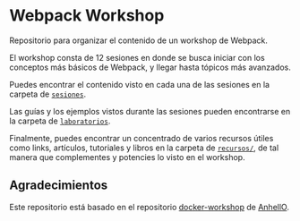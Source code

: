 # Webpack Workshop

Repositorio para organizar el contenido de un workshop de Webpack.

El workshop consta de 12 sesiones en donde se busca iniciar con los conceptos más básicos de Webpack, y llegar hasta tópicos más avanzados.

Puedes encontrar el contenido visto en cada una de las sesiones en la carpeta de [`sesiones`](sesiones/).

Las guías y los ejemplos vistos durante las sesiones pueden encontrarse en la carpeta de [`laboratorios`](laboratorios/).

Finalmente, puedes encontrar un concentrado de varios recursos útiles como links, artículos, tutoriales y libros en la carpeta de [`recursos/`](recursos/), de tal manera que complementes y potencies lo visto en el workshop.

## Agradecimientos

Este repositorio está basado en el repositorio [docker-workshop](https://github.com/AnhellO/docker-workshop) de [AnhellO](https://github.com/AnhellO).
